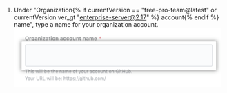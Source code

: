 1. Under "Organization{% if currentVersion == "free-pro-team@latest" or currentVersion ver_gt "enterprise-server@2.17" %} account{% endif %} name", type a name for your organization account. ![Field to type an organization name](/assets/images/help/organizations/new-org-name.png)

